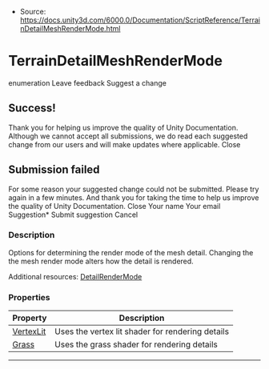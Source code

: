 * Source: https://docs.unity3d.com/6000.0/Documentation/ScriptReference/TerrainDetailMeshRenderMode.html

# TerrainDetailMeshRenderMode
enumeration
Leave feedback
Suggest a change
## Success!
Thank you for helping us improve the quality of Unity Documentation. Although we cannot accept all submissions, we do read each suggested change from our users and will make updates where applicable.
Close
## Submission failed
For some reason your suggested change could not be submitted. Please <a>try again</a> in a few minutes. And thank you for taking the time to help us improve the quality of Unity Documentation.
Close
Your name Your email Suggestion* Submit suggestion
Cancel
### Description
Options for determining the render mode of the mesh detail.
Changing the the mesh render mode alters how the detail is rendered.  
  
Additional resources: [DetailRenderMode](https://docs.unity3d.com/6000.0/Documentation/ScriptReference/DetailRenderMode.html)
### Properties
Property | Description  
---|---  
[VertexLit](https://docs.unity3d.com/6000.0/Documentation/ScriptReference/TerrainDetailMeshRenderMode.VertexLit.html) | Uses the vertex lit shader for rendering details  
[Grass](https://docs.unity3d.com/6000.0/Documentation/ScriptReference/TerrainDetailMeshRenderMode.Grass.html) | Uses the grass shader for rendering details  
* * *

